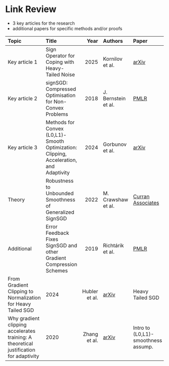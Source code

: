 # Link Review

- 3 key articles for the research
- additional papers for specific methods and/or proofs

| Topic | Title | Year | Authors | Paper | Summary |
| :--- | :--- | ---: | :--- | :--- | :--- |
| Key article 1 | Sign Operator for Coping with Heavy-Tailed Noise | 2025 | Kornilov et al. | [arXiv](https://arxiv.org/abs/2502.07923) | Proofs for heavy-tailed noise |
| Key article 2 | signSGD: Compressed Optimisation for Non-Convex Problems | 2018 | J. Bernstein et al. | [PMLR](https://proceedings.mlr.press/v80/bernstein18a.html) | 3 Sign-based methods |
| Key article 3 | Methods for Convex (L0,L1)-Smooth Optimization: Clipping, Acceleration, and Adaptivity | 2024 | Gorbunov et al. | [arXiv](https://arxiv.org/abs/2409.14989) | New convergence guarantees for existing methods |
| Theory |Robustness to Unbounded Smoothness of Generalized SignSGD | 2022 | M. Crawshaw et al. | [Curran Associates](https://proceedings.neurips.cc/paper_files/paper/2022/file/40924475a9bf768bdac3725e67745283-Paper-Conference.pdf) | L_0, L1 Sign SGD with Momentum |
| Additional | Error Feedback Fixes SignSGD and other Gradient Compression Schemes | 2019 | Richtárik et al. | [PMLR]({https://proceedings.mlr.press/v97/karimireddy19a.html) | Check for convex case |
| From Gradient Clipping to Normalization for Heavy Tailed SGD | 2024 | Hubler et al. | [arXiv](https://arxiv.org/abs/2410.13849) | Heavy Tailed SGD |
| Why gradient clipping accelerates training: A theoretical justification for adaptivity | 2020 | Zhang et al. | [arXiv](https://arxiv.org/abs/1905.11881) |Intro to (L0,L1)-smoothness assump. |
